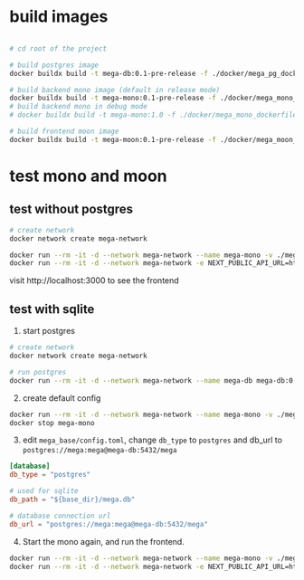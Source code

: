 # build images

```bash

# cd root of the project

# build postgres image
docker buildx build -t mega-db:0.1-pre-release -f ./docker/mega_pg_dockerfile .

# build backend mono image (default in release mode)
docker buildx build -t mega-mono:0.1-pre-release -f ./docker/mega_mono_dockerfile .
# build backend mono in debug mode
# docker buildx build -t mega-mono:1.0 -f ./docker/mega_mono_dockerfile --build-arg BUILD_TYPE=debug .

# build frontend moon image
docker buildx build -t mega-moon:0.1-pre-release -f ./docker/mega_moon_dockerfile .
```

# test mono and moon


## test without postgres
```bash
# create network
docker network create mega-network

docker run --rm -it -d --network mega-network --name mega-mono -v ./mega_base:/opt/mega/etc mega-mono:0.1-pre-release
docker run --rm -it -d --network mega-network -e NEXT_PUBLIC_API_URL=http://mega-mono:8000 -p 3000:3000 mega-moon:0.1-pre-release
```

visit http://localhost:3000 to see the frontend

## test with sqlite

1. start postgres

```bash
# create network
docker network create mega-network

# run postgres
docker run --rm -it -d --network mega-network --name mega-db mega-db:0.1-pre-release
```

2. create default config

```bash
docker run --rm -it -d --network mega-network --name mega-mono -v ./mega_base:/opt/mega/etc mega-mono:0.1-pre-release
docker stop mega-mono
```

3. edit `mega_base/config.toml`, change `db_type` to `postgres` and db_url to `postgres://mega:mega@mega-db:5432/mega`

```toml
[database]
db_type = "postgres"

# used for sqlite
db_path = "${base_dir}/mega.db"

# database connection url
db_url = "postgres://mega:mega@mega-db:5432/mega"
```

4. Start the mono again, and run the frontend.

```bash
docker run --rm -it -d --network mega-network --name mega-mono -v ./mega_base:/opt/mega/etc mega-mono:0.1-pre-release
docker run --rm -it -d --network mega-network -e NEXT_PUBLIC_API_URL=http://mega-mono:8000 -p 3000:3000 mega-moon:0.1-pre-release
```